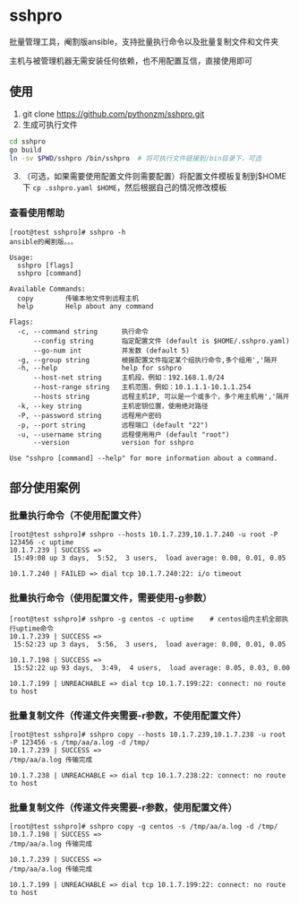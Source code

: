 # sshpro
批量管理工具，阉割版ansible，支持批量执行命令以及批量复制文件和文件夹

主机与被管理机器无需安装任何依赖，也不用配置互信，直接使用即可

## 使用
1. git clone https://github.com/pythonzm/sshpro.git
2. 生成可执行文件

```bash
cd sshpro
go build
ln -sv $PWD/sshpro /bin/sshpro  # 将可执行文件链接到/bin目录下，可选
```

3. （可选，如果需要使用配置文件则需要配置）将配置文件模板复制到$HOME下 `cp .sshpro.yaml $HOME`，然后根据自己的情况修改模板

### 查看使用帮助

```shell
[root@test sshpro]# sshpro -h
ansible的阉割版。。。

Usage:
  sshpro [flags]
  sshpro [command]

Available Commands:
  copy        传输本地文件到远程主机
  help        Help about any command

Flags:
  -c, --command string      执行命令
      --config string       指定配置文件 (default is $HOME/.sshpro.yaml)
      --go-num int          并发数 (default 5)
  -g, --group string        根据配置文件指定某个组执行命令,多个组用','隔开
  -h, --help                help for sshpro
      --host-net string     主机段，例如：192.168.1.0/24
      --host-range string   主机范围，例如：10.1.1.1-10.1.1.254
      --hosts string        远程主机IP, 可以是一个或多个，多个用主机用','隔开
  -k, --key string          主机密钥位置，使用绝对路径
  -P, --password string     远程用户密码
  -p, --port string         远程端口 (default "22")
  -u, --username string     远程使用用户 (default "root")
      --version             version for sshpro

Use "sshpro [command] --help" for more information about a command.
```

## 部分使用案例

### 批量执行命令（不使用配置文件）
```shell
[root@test sshpro]# sshpro --hosts 10.1.7.239,10.1.7.240 -u root -P 123456 -c uptime
10.1.7.239 | SUCCESS => 
 15:49:08 up 3 days,  5:52,  3 users,  load average: 0.00, 0.01, 0.05

10.1.7.240 | FAILED => dial tcp 10.1.7.240:22: i/o timeout
```

### 批量执行命令（使用配置文件，需要使用-g参数）
```shell
[root@test sshpro]# sshpro -g centos -c uptime    # centos组内主机全部执行uptime命令
10.1.7.239 | SUCCESS => 
 15:52:23 up 3 days,  5:56,  3 users,  load average: 0.00, 0.01, 0.05

10.1.7.198 | SUCCESS => 
 15:52:22 up 93 days,  3:49,  4 users,  load average: 0.05, 0.03, 0.00

10.1.7.199 | UNREACHABLE => dial tcp 10.1.7.199:22: connect: no route to host
```

### 批量复制文件（传递文件夹需要-r参数，不使用配置文件）
```
[root@test sshpro]# sshpro copy --hosts 10.1.7.239,10.1.7.238 -u root -P 123456 -s /tmp/aa/a.log -d /tmp/
10.1.7.239 | SUCCESS => 
/tmp/aa/a.log 传输完成

10.1.7.238 | UNREACHABLE => dial tcp 10.1.7.238:22: connect: no route to host
```

### 批量复制文件（传递文件夹需要-r参数，使用配置文件）
```shell
[root@test sshpro]# sshpro copy -g centos -s /tmp/aa/a.log -d /tmp/                                                 
10.1.7.198 | SUCCESS => 
/tmp/aa/a.log 传输完成

10.1.7.239 | SUCCESS => 
/tmp/aa/a.log 传输完成

10.1.7.199 | UNREACHABLE => dial tcp 10.1.7.199:22: connect: no route to host
```
